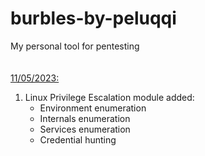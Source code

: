 # burbles-by-peluqqi
My personal tool for pentesting
<br />
<br />
<br />
<ins>11/05/2023:</ins>
<br />
1. Linux Privilege Escalation module added: 
	* Environment enumeration 
	* Internals enumeration 
	* Services enumeration 
	* Credential hunting
